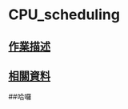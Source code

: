 CPU_scheduling
=========
[作業描述](https://hackmd.io/@Cycatz/HyhStPHHj#Assignment-2-Scheduling-Policy-Demonstration-Program)
-----
[相關資料](https://www.notion.so/468ae3192c304dfea039f3776316b288#21089abf111845968cc338387874f1e0 "Notion筆記")
----
##哈囉
